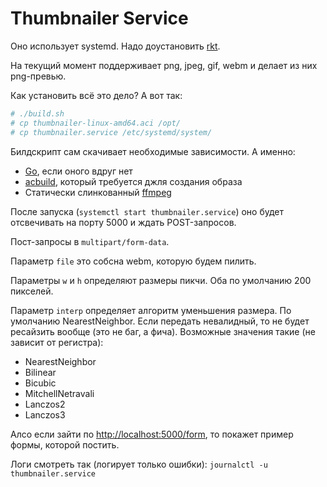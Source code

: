 # Thumbnailer Service

Оно использует systemd. Надо доустановить [rkt](https://coreos.com/rkt/).

На текущий момент поддерживает png, jpeg, gif, webm и делает из них png-превью.

Как установить всё это дело? А вот так:

```bash
# ./build.sh
# cp thumbnailer-linux-amd64.aci /opt/
# cp thumbnailer.service /etc/systemd/system/
```

Билдскрипт сам скачивает необходимые зависимости. А именно:
* [Go](https://golang.org/), если оного вдруг нет
* [acbuild](https://github.com/appc/acbuild), который требуется джля создания образа
* Статически слинкованный [ffmpeg](http://johnvansickle.com/ffmpeg/)

После запуска (`systemctl start thumbnailer.service`)
оно будет отсвечивать на порту 5000 и ждать POST-запросов.

Пост-запросы в `multipart/form-data`.

Параметр `file` это собсна webm, которую будем пилить.

Параметры `w` и `h` определяют размеры пикчи.
Оба по умолчанию 200 пикселей.

Параметр `interp` определяет алгоритм уменьшения размера.
По умолчанию NearestNeighbor.
Если передать невалидный, то не будет ресайзить вообще (это не баг, а фича).
Возможные значения такие (не зависит от регистра):
* NearestNeighbor
* Bilinear
* Bicubic
* MitchellNetravali
* Lanczos2
* Lanczos3

Алсо если зайти по [http://localhost:5000/form](http://localhost:5000/form),
то покажет пример формы, которой постить.

Логи смотреть так (логирует только ошибки): `journalctl -u thumbnailer.service`

